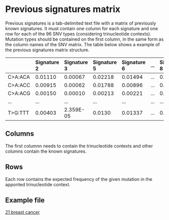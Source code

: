 # Previous signatures matrix

Previous signatures is a tab-delimited text file with a matrix of previously known signatures. It must contain one column for each signature and one row for each of the 96 SNV types (considering trinucleotide contexts). Mutation types should be contained on the first column, in the same form as the column names of the SNV matrix. The table below shows a example of the previous signatures matrix structure.

<table class="table table-striped table-hover" style="margin-left: auto; margin-right: auto;">
 <thead>
  <tr>
   <th style="text-align:left;"> </th>
   <th style="text-align:left;"> Signature 2 </th>
   <th style="text-align:left;"> Signature 3 </th>
   <th style="text-align:left;"> Signature 5 </th>
   <th style="text-align:left;"> Signature 6 </th>
   <th style="text-align:left;"> ... </th>
   <th style="text-align:left;"> Signature 8 </th>
  </tr>
 </thead>
<tbody>
  <tr>
   <td style="text-align:left;"> C>A:ACA </td>
   <td style="text-align:left;"> 0.01110 </td>
   <td style="text-align:left;"> 0.00067 </td>
   <td style="text-align:left;"> 0.02218 </td>
   <td style="text-align:left;"> 0.01494 </td>
   <td style="text-align:left;"> ... </td>
   <td style="text-align:left;"> 0.03672 </td>
  </tr>
  <tr>
   <td style="text-align:left;"> C>A:ACC </td>
   <td style="text-align:left;"> 0.00915 </td>
   <td style="text-align:left;"> 0.00062 </td>
   <td style="text-align:left;"> 0.01788 </td>
   <td style="text-align:left;"> 0.00896 </td>
   <td style="text-align:left;"> ... </td>
   <td style="text-align:left;"> 0.03324 </td>
  </tr>
  <tr>
   <td style="text-align:left;"> C>A:ACG </td>
   <td style="text-align:left;"> 0.00150 </td>
   <td style="text-align:left;"> 0.00010 </td>
   <td style="text-align:left;"> 0.00213 </td>
   <td style="text-align:left;"> 0.00221 </td>
   <td style="text-align:left;"> ... </td>
   <td style="text-align:left;"> 0.00252 </td>
  </tr>
  <tr>
   <td style="text-align:left;"> ... </td>
   <td style="text-align:left;"> ... </td>
   <td style="text-align:left;"> ... </td>
   <td style="text-align:left;"> ... </td>
   <td style="text-align:left;"> ... </td>
   <td style="text-align:left;"> ... </td>
   <td style="text-align:left;"> ... </td>
  </tr>
  <tr>
   <td style="text-align:left;"> T>G:TTT </td>
   <td style="text-align:left;"> 0.00403 </td>
   <td style="text-align:left;"> 2.359E-05 </td>
   <td style="text-align:left;"> 0.0130 </td>
   <td style="text-align:left;"> 0.01337 </td>
   <td style="text-align:left;"> ... </td>
   <td style="text-align:left;"> 0.00722 </td>
  </tr>
</tbody>
</table>


## Columns
The first columnn needs to contain the trinucleotide contexts and other columns contain the known signatures.

## Rows
Each row contains the expected frequency of the given mutation in the apponted trinucleotide context.

## Example file

[21 breast cancer](https://raw.githubusercontent.com/rvalieris/signeR/dev2.0/inst/extdata/Cosmic_signatures_BRC.txt)
